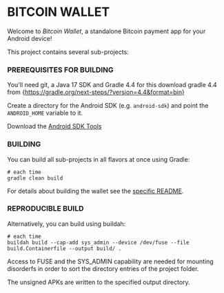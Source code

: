 # BITCOIN WALLET

Welcome to _Bitcoin Wallet_, a standalone Bitcoin payment app for your Android device!

This project contains several sub-projects:


### PREREQUISITES FOR BUILDING

You'll need git, a Java 17 SDK and Gradle 4.4 for this
download gradle 4.4 from
{https://gradle.org/next-steps/?version=4.4&format=bin}


Create a directory for the Android SDK (e.g. `android-sdk`) and point the `ANDROID_HOME` variable to it.

Download the [Android SDK Tools](https://developer.android.com/studio/index.html#command-tools)

### BUILDING

You can build all sub-projects in all flavors at once using Gradle:

    # each time
    gradle clean build

For details about building the wallet see the [specific README](wallet/README.md).


### REPRODUCIBLE BUILD

Alternatively, you can build using buildah:

    # each time
    buildah build --cap-add sys_admin --device /dev/fuse --file build.Containerfile --output build/ .

Access to FUSE and the SYS_ADMIN capability are needed for mounting disorderfs
in order to sort the directory entries of the project folder.

The unsigned APKs are written to the specified output directory.
